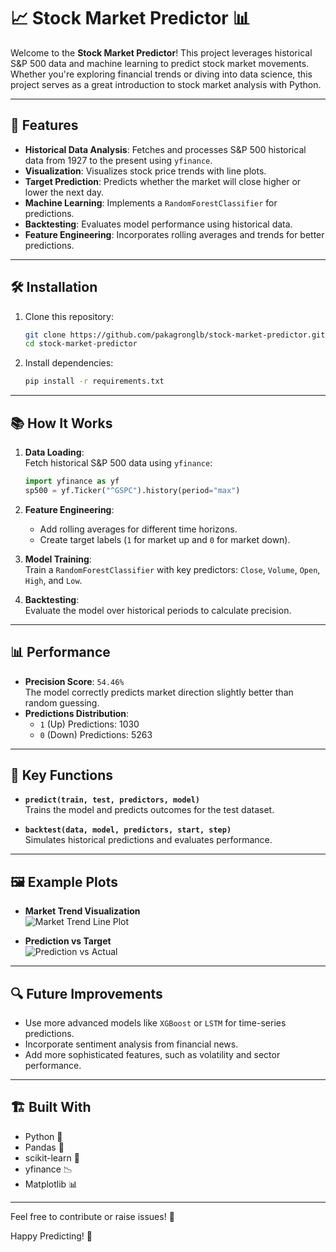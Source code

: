 # 📈 Stock Market Predictor 📊

Welcome to the **Stock Market Predictor**! This project leverages historical S&P 500 data and machine learning to predict stock market movements. Whether you're exploring financial trends or diving into data science, this project serves as a great introduction to stock market analysis with Python. 

---

## 🚀 Features

- **Historical Data Analysis**: Fetches and processes S&P 500 historical data from 1927 to the present using `yfinance`.  
- **Visualization**: Visualizes stock price trends with line plots.  
- **Target Prediction**: Predicts whether the market will close higher or lower the next day.  
- **Machine Learning**: Implements a `RandomForestClassifier` for predictions.  
- **Backtesting**: Evaluates model performance using historical data.  
- **Feature Engineering**: Incorporates rolling averages and trends for better predictions.

---

## 🛠 Installation

1. Clone this repository:  
   ```bash
   git clone https://github.com/pakagronglb/stock-market-predictor.git
   cd stock-market-predictor
   ```
2. Install dependencies:  
   ```bash
   pip install -r requirements.txt
   ```

---

## 📚 How It Works

1. **Data Loading**:  
   Fetch historical S&P 500 data using `yfinance`:
   ```python
   import yfinance as yf
   sp500 = yf.Ticker("^GSPC").history(period="max")
   ```

2. **Feature Engineering**:  
   - Add rolling averages for different time horizons.  
   - Create target labels (`1` for market up and `0` for market down).  

3. **Model Training**:  
   Train a `RandomForestClassifier` with key predictors: `Close`, `Volume`, `Open`, `High`, and `Low`.

4. **Backtesting**:  
   Evaluate the model over historical periods to calculate precision.

---

## 📊 Performance

- **Precision Score**: `54.46%`  
  The model correctly predicts market direction slightly better than random guessing.  
- **Predictions Distribution**:  
  - `1` (Up) Predictions: 1030  
  - `0` (Down) Predictions: 5263  

---

## 🔑 Key Functions

- **`predict(train, test, predictors, model)`**  
  Trains the model and predicts outcomes for the test dataset.  

- **`backtest(data, model, predictors, start, step)`**  
  Simulates historical predictions and evaluates performance.

---

## 🖼 Example Plots

- **Market Trend Visualization**  
  ![Market Trend Line Plot](https://github.com/user-attachments/assets/4447739a-629f-465b-967e-5064a3783ab7)

- **Prediction vs Target**  
  ![Prediction vs Actual](https://github.com/user-attachments/assets/1b741510-b4c4-44d5-ae97-a4f6f5d4c4b5)

---

## 🔍 Future Improvements

- Use more advanced models like `XGBoost` or `LSTM` for time-series predictions.  
- Incorporate sentiment analysis from financial news.  
- Add more sophisticated features, such as volatility and sector performance.

---

## 🏗 Built With

- Python 🐍  
- Pandas 🐼  
- scikit-learn 🤖  
- yfinance 📉  
- Matplotlib 📊  

---

Feel free to contribute or raise issues! 🌟  

Happy Predicting! 🚀
